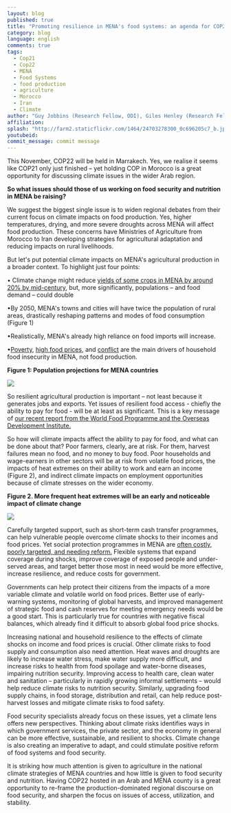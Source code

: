 ```yaml
---
layout: blog
published: true
title: "Promoting resilience in MENA's food systems: an agenda for COP22"
category: blog
language: english
comments: true
tags: 
  - Cop21
  - Cop22
  - MENA
  - Food Systems
  - food production
  - agriculture
  - Morocco
  - Iran
  - Climate
author: "Guy Jobbins (Research Fellow, ODI), Giles Henley (Research Fellow, ODI), and Oscar Ekdahl (Regional Programme Officer, WFP)."
affiliation: 
splash: "http://farm2.staticflickr.com/1464/24703278300_0c696205c7_b.jpg"
youtubeid: 
commit_message: commit message
---
```

This November, COP22 will be held in Marrakech. Yes, we realise it seems like COP21 only just finished – yet holding COP in Morocco is a great opportunity for discussing climate issues in the wider Arab region. 

**So what issues should those of us working on food security and nutrition in MENA be raising?**
<!-- more -->

We suggest the biggest single issue is to widen regional debates from their current focus on climate impacts on food production. Yes, higher temperatures, drying, and more severe droughts across MENA will affect food production. These concerns have Ministries of Agriculture from Morocco to Iran developing strategies for agricultural adaptation and reducing impacts on rural livelihoods. 

But let's put potential climate impacts on MENA's agricultural production in a broader context. To highlight just four points:

•	Climate change might reduce [yields of some crops in MENA by around 20% by mid-century](https://openknowledge.worldbank.org/bitstream/handle/10986/20595/9781464804373.pdf), but, more significantly, populations – and food demand – could double

•By 2050, MENA's towns and cities will have twice the population of rural areas, drastically reshaping patterns and modes of food consumption (Figure 1)

•Realistically, MENA's already high reliance on food imports will increase. 

•[Poverty](http://www.arabspatial.org/blog/blog/2015/12/30/arab-region-highlights-global-poverty-and-hunger-data-challenges/), [high food prices](http://ufmsecretariat.org/wp-content/uploads/2015/04/CIDOB-Study-The-Impact-of-Food-Price-Volatility-FINAL.pdf), and [conflict](https://ccafs.cgiar.org/blog/climate-change-food-security-and-refugee-crisis-connecting-dots-avoid-future-tragedy#.VqmOGhh96lk) are the main drivers of household food insecurity in MENA, not food production.

**Figure 1: Population projections for MENA countries**

![](http://farm2.staticflickr.com/1699/25015352775_f725ae0e30_b.jpg)

So resilient agricultural production is important – not least because it generates jobs and exports. Yet issues of resilient food access - chiefly the ability to pay for food - will be at least as significant. This is a key message of [our recent report from the World Food Programme and the Overseas Development Institute.](http://www.odi.org/sites/odi.org.uk/files/odi-assets/publications-opinion-files/10141.pdf)

So how will climate impacts affect the ability to pay for food, and what can be done about that? Poor farmers, clearly, are at risk. For them, harvest failures mean no food, and no money to buy food. Poor households and wage-earners in other sectors will be at risk from volatile food prices, the impacts of heat extremes on their ability to work and earn an income (Figure 2), and indirect climate impacts on employment opportunities because of climate stresses on the wider economy. 

**Figure 2. More frequent heat extremes will be an early and noticeable impact of climate change**

![](http://farm2.staticflickr.com/1663/24922060861_d03003b002_b.jpg)

Carefully targeted support, such as short-term cash transfer programmes, can help vulnerable people overcome climate shocks to their incomes and food prices. Yet social protection programmes in MENA are [often costly, poorly targeted, and needing reform.](http://issuu.com/world.bank.publications/docs/9780821397718) Flexible systems that expand coverage during shocks, improve coverage of exposed people and under-served areas, and target better those most in need would be more effective, increase resilience, and reduce costs for government. 

Governments can help protect their citizens from the impacts of a more variable climate and volatile world on food prices. Better use of early-warning systems, monitoring of global harvests, and improved management of strategic food and cash reserves for meeting emergency needs would be a good start. This is particularly true for countries with negative fiscal balances, which already find it difficult to absorb global food price shocks. 

Increasing national and household resilience to the effects of climate shocks on income and food prices is crucial. Other climate risks to food supply and consumption also need attention. Heat waves and droughts are likely to increase water stress, make water supply more difficult, and increase risks to health from food spoilage and water-borne diseases, impairing nutrition security. Improving access to health care, clean water and sanitation – particularly in rapidly growing informal settlements – would help reduce climate risks to nutrition security. Similarly, upgrading food supply chains, in food storage, distribution and retail, can help reduce post-harvest losses and mitigate climate risks to food safety. 

Food security specialists already focus on these issues, yet a climate lens offers new perspectives. Thinking about climate risks identifies ways in which government services, the private sector, and the economy in general can be more effective, sustainable, and resilient to shocks. Climate change is also creating an imperative to adapt, and could stimulate positive reform of food systems and food security.  

It is striking how much attention is given to agriculture in the national climate strategies of MENA countries and how little is given to food security and nutrition. Having COP22 hosted in an Arab and MENA county is a great opportunity to re-frame the production-dominated regional discourse on food security, and sharpen the focus on issues of access, utilization, and stability.